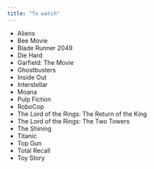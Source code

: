 ```yaml
---
title: "To watch"
---
```


* Aliens
* Bee Movie
* Blade Runner 2049
* Die Hard
* Garfield: The Movie
* Ghostbusters
* Inside Out
* Interstellar
* Moana
* Pulp Fiction
* RoboCop
* The Lord of the Rings: The Return of the King
* The Lord of the Rings: The Two Towers
* The Shining
* Titanic
* Top Gun
* Total Recall
* Toy Story
